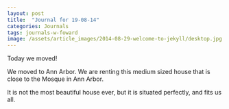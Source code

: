 ```yaml
---
layout: post
title:  "Journal for 19-08-14"
categories: Journals
tags: journals-w-foward
image: /assets/article_images/2014-08-29-welcome-to-jekyll/desktop.jpg
---
```




Today we moved!

We moved to Ann Arbor. We are renting this medium sized house that is close to the Mosque in Ann Arbor.

It is not the most beautiful house ever, but it is situated perfectly, and fits us all.